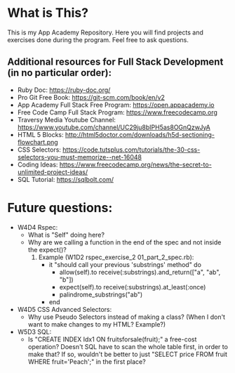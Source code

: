 # What is This?

This is my App Academy Repository. Here you will find projects and exercises done during the program.
Feel free to ask questions.

## Additional resources for Full Stack Development (in no particular order):
- Ruby Doc: https://ruby-doc.org/
- Pro Git Free Book: https://git-scm.com/book/en/v2
- App Academy Full Stack Free Program: https://open.appacademy.io
- Free Code Camp Full Stack Program: https://www.freecodecamp.org
- Traversy Media Youtube Channel: https://www.youtube.com/channel/UC29ju8bIPH5as8OGnQzwJyA
- HTML 5 Blocks: http://html5doctor.com/downloads/h5d-sectioning-flowchart.png
- CSS Selectors: https://code.tutsplus.com/tutorials/the-30-css-selectors-you-must-memorize--net-16048
- Coding Ideas: https://www.freecodecamp.org/news/the-secret-to-unlimited-project-ideas/
- SQL Tutorial: https://sqlbolt.com/

# Future questions:
- W4D4 Rspec:
	- What is "Self" doing here?
	- Why are we calling a function in the end of the spec and not inside the expect()?
		1. Example (W1D2 rspec_exercise_2 01_part_2_spec.rb):
		    - it "should call your previous 'substrings' method" do
		      - allow(self).to receive(:substrings).and_return(["a", "ab", "b"])
		      - expect(self).to receive(:substrings).at_least(:once)
		      - palindrome_substrings("ab")
		    - end
- W4D5 CSS Advanced Selectors:
	- Why use Pseudo Selectors instead of making a class? (When I don't want to make changes to my HTML? Example?)
- W5D3 SQL:
	- Is "CREATE INDEX Idx1 ON fruitsforsale(fruit);" a free-cost operation? Doesn't SQL have to scan the whole table first, in order to make that? If so, wouldn't be better to just "SELECT price FROM fruit WHERE fruit='Peach';" in the first place?
